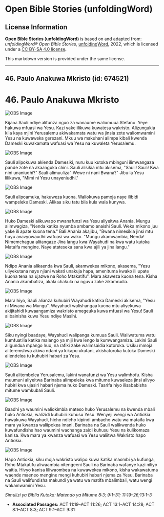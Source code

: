 # Open Bible Stories (unfoldingWord)

## License Information

**Open Bible Stories (unfoldingWord)** is based on and adapted from: _unfoldingWord® Open Bible Stories_, [unfoldingWord](https://unfoldingword.org/utw), 2022, which is licensed under a [CC BY-SA 4.0 license](https://creativecommons.org/licenses/by-sa/4.0/legalcode.en).

This markdown version is provided under the same license.



--------------------------------

## 46. Paulo Anakuwa Mkristo (id: 674521)

46\. Paulo Anakuwa Mkristo
==========================

![OBS Image](https://cdn.door43.org/obs/jpg/360px/obs-en-46-01.jpg)

Kijana Sauli ndiye alitunza nguo za wanaume waliomuua Stefano. Yeye hakuwa mfuasi wa Yesu. Kazi yake ilikuwa kuwatesa wakristo. Alizungukia kila kaya mjini Yerusalemu akiwakamata watu wa jinsia zote waliomwamini Yesu na kuwaweka gerezani. Mkuu wa makuhani alimpa kibali kwenda Dameski kuwakamata wafuasi wa Yesu na kuwaleta Yerusalemu.

![OBS Image](https://cdn.door43.org/obs/jpg/360px/obs-en-46-02.jpg)

Sauli alipokuwa akienda Damesiki, nuru kuu kutoka mbinguni ilimwangaza pande zote na akaanguka chini. Sauli alisikia mtu akisema, "Sauli! Sauli! Kwa nini unaniudhi?" Sauli alimuuliza" Wewe ni nani Bwana?" Jibu la Yesu lilikuwa, "Mimi ni Yesu unayeniudhi."

![OBS Image](https://cdn.door43.org/obs/jpg/360px/obs-en-46-03.jpg)

Sauli alipoamuka, hakuweza kuona. Waliokuwa pamoja naye ilibidi wampeleke Dameski. Alikaa siku tatu bila kula wala kunywa.

![OBS Image](https://cdn.door43.org/obs/jpg/360px/obs-en-46-04.jpg)

Huko Dameski alikuwapo mwanafunzi wa Yesu aliyeitwa Anania. Mungu alimwagiza, "Nenda katika nyumba ambamo anaishi Sauli. Weka mikono juu yake ili apate kuona tena." Bali Anania akajibu, "Bwana nimesikia jinsi mtu huyu anavyowaudhi wafuasi wa wako. "Mungu akamwambia, Nenda! Nimemchagua alitangaze Jina langu kwa Wayahudi na kwa watu kutoka Mataifa mengine. Naye atateseka sana kwa ajili ya jina langu."

![OBS Image](https://cdn.door43.org/obs/jpg/360px/obs-en-46-05.jpg)

Ndipo Anania alikaenda kwa Sauli, akamwekea mikono, akasema, "Yesu uliyekutana naye njiani wakati unakuja hapa, amenituma kwako ili upate kuona tena na ujazwe na Roho Mtakatifu". Mara akaweza kuona tena. Kisha Anania akambatiza, akala chakula na nguvu zake zikamrudia.

![OBS Image](https://cdn.door43.org/obs/jpg/360px/obs-en-46-06.jpg)

Mara hiyo, Sauli alianza kuhubiri Wayahudi katika Dameski akisema, "Yesu ni Mwana wa Mungu". Wayahudi walishangaa kuona mtu aliyekuwa akijitahidi kuwaangamiza wakristo amegeuka kuwa mfuasi wa Yesu! Sauli alibainisha kuwa Yesu ndiye Masihi.

![OBS Image](https://cdn.door43.org/obs/jpg/360px/obs-en-46-07.jpg)

Siku nyingi baadaye, Wayahudi walipanga kumuua Sauli. Waliwatuma watu kumfuatilia katika malango ya miji kwa lengo la kumwangamiza. Lakini Sauli aligundua mpango huo, na rafiki zake walimsaidia kutoroka. Usiku mmoja aliteremshwa akiwa ndani ya kikapu ukutani, akishatoroka kutoka Dameski aliendelea tu kuhubiri habari za Yesu.

![OBS Image](https://cdn.door43.org/obs/jpg/360px/obs-en-46-08.jpg)

Sauli alitembelea Yerusalemu, lakini wanafunzi wa Yesu walimhofu. Kisha muumuni aliyeitwa Barinaba alimpeleka kwa mitume kuwaeleza jinsi alivyo hubiri kwa ujasiri habari njema huko Dameski. Taarifa hiyo ilisababisha mitume wamkubali Sauli.

![OBS Image](https://cdn.door43.org/obs/jpg/360px/obs-en-46-09.jpg)

Baadhi ya waumini waliokimbia mateso huko Yerusalemu na kwenda mbali huko Antiokia, walizidi kuhubiri kuhusu Yesu. Wenyeji wengi wa Antiokia hawakuwa Wayahudi, hicho ndicho kipindi ambacho watu wa mataifa kwa mara ya kwanza waliipokea imani. Barinaba na Sauli walikwenda huko kuwafundisha hao waumini wachanga zaidi kuhusu Yesu na kulikomaza kanisa. Kwa mara ya kwanza wafuasi wa Yesu waliitwa Wakristo hapo Antiokia.

![OBS Image](https://cdn.door43.org/obs/jpg/360px/obs-en-46-10.jpg)

Hapo Antiokia, siku moja wakristo walipo kuwa katika maombi ya kufunga, Roho Mtakatifu aliwaambia nitengeeni Sauli na Barinaba wafanye kazi niliyo waitia. Hivyo kanisa liliwaombea na kuwawekea mikono, kisha wakawatuma waende maeneo mengine mengi kuhubiri habari njema za Yesu. Barinaba na Sauli walifundisha makundi ya watu wa matifa mbalimbali, watu wengi wakamwamini Yesu.

*Simulizi ya Biblia Kutoka: Matendo ya Mitume 8:3; 9:1–31; 11:19–26;13:1–3*

* **Associated Passages:** ACT 11:19–ACT 11:26; ACT 13:1–ACT 14:28; ACT 8:1–ACT 8:3; ACT 9:1–ACT 9:31

